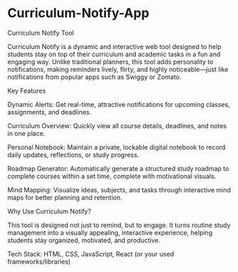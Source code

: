 # Curriculum-Notify-App
Curriculum Notify Tool

Curriculum Notify is a dynamic and interactive web tool designed to help students stay on top of their curriculum and academic tasks in a fun and engaging way. Unlike traditional planners, this tool adds personality to notifications, making reminders lively, flirty, and highly noticeable—just like notifications from popular apps such as Swiggy or Zomato.

Key Features

Dynamic Alerts: Get real-time, attractive notifications for upcoming classes, assignments, and deadlines.

Curriculum Overview: Quickly view all course details, deadlines, and notes in one place.

Personal Notebook: Maintain a private, lockable digital notebook to record daily updates, reflections, or study progress.

Roadmap Generator: Automatically generate a structured study roadmap to complete courses within a set time, complete with motivational visuals.

Mind Mapping: Visualize ideas, subjects, and tasks through interactive mind maps for better planning and retention.

Why Use Curriculum Notify?

This tool is designed not just to remind, but to engage. It turns routine study management into a visually appealing, interactive experience, helping students stay organized, motivated, and productive.

Tech Stack: HTML, CSS, JavaScript, React (or your used frameworks/libraries)
